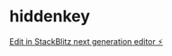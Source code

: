 # hiddenkey

[Edit in StackBlitz next generation editor ⚡️](https://stackblitz.com/~/github.com/sanjay-124/hiddenkey)